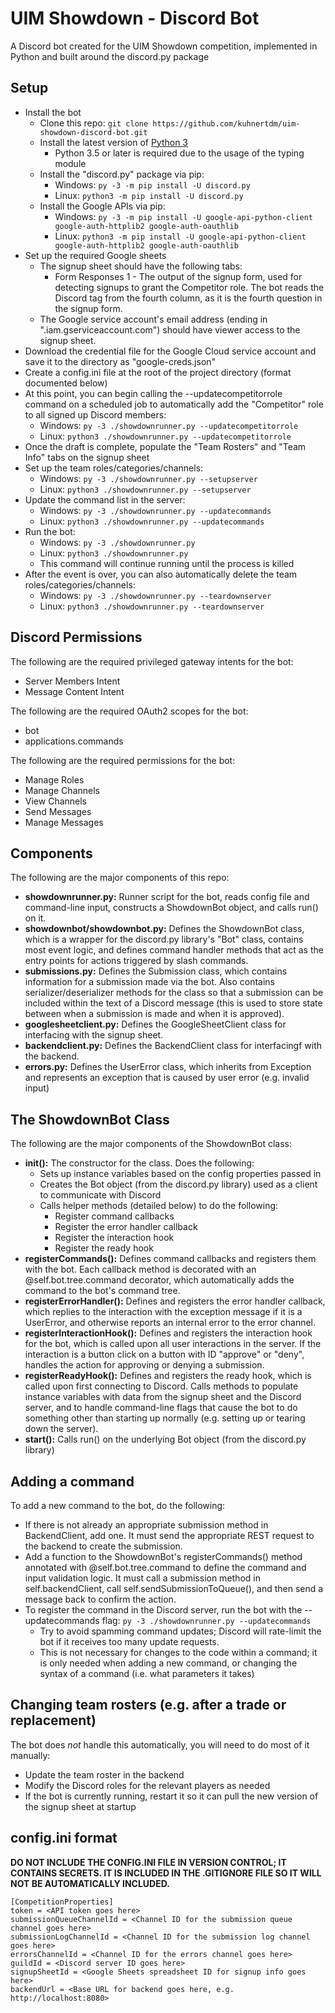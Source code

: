 # UIM Showdown - Discord Bot

A Discord bot created for the UIM Showdown competition, implemented in Python and built around the discord.py package

## Setup

* Install the bot
  * Clone this repo: `git clone https://github.com/kuhnertdm/uim-showdown-discord-bot.git`
  * Install the latest version of [Python 3](https://www.python.org/downloads/)
    * Python 3.5 or later is required due to the usage of the typing module
  * Install the "discord.py" package via pip:
    * Windows: `py -3 -m pip install -U discord.py`
    * Linux: `python3 -m pip install -U discord.py`
  * Install the Google APIs via pip:
    * Windows: `py -3 -m pip install -U google-api-python-client google-auth-httplib2 google-auth-oauthlib`
    * Linux: `python3 -m pip install -U google-api-python-client google-auth-httplib2 google-auth-oauthlib`
* Set up the required Google sheets
  * The signup sheet should have the following tabs:
    * Form Responses 1 - The output of the signup form, used for detecting signups to grant the Competitor role. The bot reads the Discord tag from the fourth column, as it is the fourth question in the signup form.
  * The Google service account's email address (ending in ".iam.gserviceaccount.com") should have viewer access to the signup sheet.
* Download the credential file for the Google Cloud service account and save it to the directory as "google-creds.json"
* Create a config.ini file at the root of the project directory (format documented below)
* At this point, you can begin calling the --updatecompetitorrole command on a scheduled job to automatically add the "Competitor" role to all signed up Discord members:
  * Windows: `py -3 ./showdownrunner.py --updatecompetitorrole`
  * Linux: `python3 ./showdownrunner.py --updatecompetitorrole`
* Once the draft is complete, populate the "Team Rosters" and "Team Info" tabs on the signup sheet
* Set up the team roles/categories/channels:
  * Windows: `py -3 ./showdownrunner.py --setupserver`
  * Linux: `python3 ./showdownrunner.py --setupserver`
* Update the command list in the server:
  * Windows: `py -3 ./showdownrunner.py --updatecommands`
  * Linux: `python3 ./showdownrunner.py --updatecommands`
* Run the bot:
  * Windows: `py -3 ./showdownrunner.py`
  * Linux: `python3 ./showdownrunner.py`
  * This command will continue running until the process is killed
* After the event is over, you can also automatically delete the team roles/categories/channels:
  * Windows: `py -3 ./showdownrunner.py --teardownserver`
  * Linux: `python3 ./showdownrunner.py --teardownserver`

## Discord Permissions

The following are the required privileged gateway intents for the bot:

* Server Members Intent
* Message Content Intent

The following are the required OAuth2 scopes for the bot:

* bot
* applications.commands

The following are the required permissions for the bot:

* Manage Roles
* Manage Channels
* View Channels
* Send Messages
* Manage Messages

## Components

The following are the major components of this repo:

* **showdownrunner.py:** Runner script for the bot, reads config file and command-line input, constructs a ShowdownBot object, and calls run() on it.
* **showdownbot/showdownbot.py:** Defines the ShowdownBot class, which is a wrapper for the discord.py library's "Bot" class, contains most event logic, and defines command handler methods that act as the entry points for actions triggered by slash commands.
* **submissions.py:** Defines the Submission class, which contains information for a submission made via the bot. Also contains serializer/deserializer methods for the class so that a submission can be included within the text of a Discord message (this is used to store state between when a submission is made and when it is approved).
* **googlesheetclient.py:** Defines the GoogleSheetClient class for interfacing with the signup sheet.
* **backendclient.py:** Defines the BackendClient class for interfacingf with the backend.
* **errors.py:** Defines the UserError class, which inherits from Exception and represents an exception that is caused by user error (e.g. invalid input)

## The ShowdownBot Class

The following are the major components of the ShowdownBot class:

* **__init__():** The constructor for the class. Does the following:
  * Sets up instance variables based on the config properties passed in
  * Creates the Bot object (from the discord.py library) used as a client to communicate with Discord
  * Calls helper methods (detailed below) to do the following:
    * Register command callbacks
    * Register the error handler callback
    * Register the interaction hook
    * Register the ready hook
* **registerCommands():** Defines command callbacks and registers them with the bot. Each callback method is decorated with an @self.bot.tree.command decorator, which automatically adds the command to the bot's command tree.
* **registerErrorHandler():** Defines and registers the error handler callback, which replies to the interaction with the exception message if it is a UserError, and otherwise reports an internal error to the error channel.
* **registerInteractionHook():** Defines and registers the interaction hook for the bot, which is called upon all user interactions in the server. If the interaction is a button click on a button with ID "approve" or "deny", handles the action for approving or denying a submission.
* **registerReadyHook():** Defines and registers the ready hook, which is called upon first connecting to Discord. Calls methods to populate instance variables with data from the signup sheet and the Discord server, and to handle command-line flags that cause the bot to do something other than starting up normally (e.g. setting up or tearing down the server).
* **start():** Calls run() on the underlying Bot object (from the discord.py library)

## Adding a command

To add a new command to the bot, do the following:

* If there is not already an appropriate submission method in BackendClient, add one. It must send the appropriate REST request to the backend to create the submission.
* Add a function to the ShowdownBot's registerCommands() method annotated with @self.bot.tree.command to define the command and input validation logic. It must call a submission method in self.backendClient, call self.sendSubmissionToQueue(), and then send a message back to confirm the action.
* To register the command in the Discord server, run the bot with the --updatecommands flag: `py -3 ./showdownrunner.py --updatecommands`
  * Try to avoid spamming command updates; Discord will rate-limit the bot if it receives too many update requests.
  * This is not necessary for changes to the code within a command; it is only needed when adding a new command, or changing the syntax of a command (i.e. what parameters it takes)

## Changing team rosters (e.g. after a trade or replacement)

The bot does *not* handle this automatically, you will need to do most of it manually:

* Update the team roster in the backend
* Modify the Discord roles for the relevant players as needed
* If the bot is currently running, restart it so it can pull the new version of the signup sheet at startup

## config.ini format

**DO NOT INCLUDE THE CONFIG.INI FILE IN VERSION CONTROL; IT CONTAINS SECRETS. IT IS INCLUDED IN THE .GITIGNORE FILE SO IT WILL NOT BE AUTOMATICALLY INCLUDED.**

```
[CompetitionProperties]
token = <API token goes here>
submissionQueueChannelId = <Channel ID for the submission queue channel goes here>
submissionLogChannelId = <Channel ID for the submission log channel goes here>
errorsChannelId = <Channel ID for the errors channel goes here>
guildId = <Discord server ID goes here>
signupSheetId = <Google Sheets spreadsheet ID for signup info goes here>
backendUrl = <Base URL for backend goes here, e.g. http://localhost:8080>
```